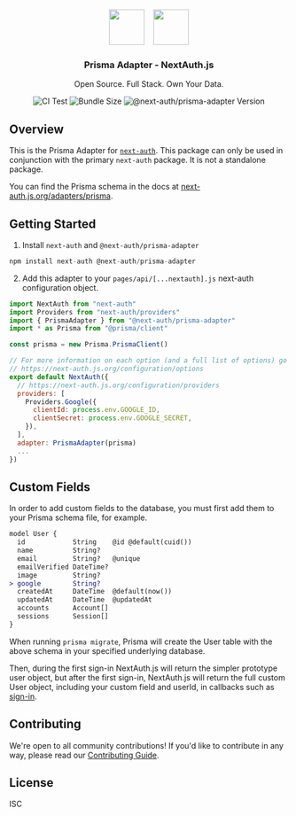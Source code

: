 <p align="center">
   <br/>
   <a href="https://next-auth.js.org" target="_blank"><img height="64px" src="https://next-auth.js.org/img/logo/logo-sm.png" /></a>&nbsp;&nbsp;&nbsp;&nbsp;<img height="64px" src="https://raw.githubusercontent.com/nextauthjs/adapters/main/packages/prisma/logo.svg" />
   <h3 align="center"><b>Prisma Adapter</b> - NextAuth.js</h3>
   <p align="center">
   Open Source. Full Stack. Own Your Data.
   </p>
   <p align="center" style="align: center;">
      <img src="https://github.com/nextauthjs/adapters/actions/workflows/release.yml/badge.svg" alt="CI Test" />
      <img src="https://img.shields.io/bundlephobia/minzip/@next-auth/prisma-adapter" alt="Bundle Size"/>
      <img src="https://img.shields.io/npm/v/@next-auth/prisma-adapter" alt="@next-auth/prisma-adapter Version" />
   </p>
</p>

## Overview

This is the Prisma Adapter for [`next-auth`](https://next-auth.js.org). This package can only be used in conjunction with the primary `next-auth` package. It is not a standalone package.

You can find the Prisma schema in the docs at [next-auth.js.org/adapters/prisma](https://next-auth.js.org/adapters/prisma).

## Getting Started

1. Install `next-auth` and `@next-auth/prisma-adapter`

```js
npm install next-auth @next-auth/prisma-adapter
```

2. Add this adapter to your `pages/api/[...nextauth].js` next-auth configuration object.

```js
import NextAuth from "next-auth"
import Providers from "next-auth/providers"
import { PrismaAdapter } from "@next-auth/prisma-adapter"
import * as Prisma from "@prisma/client"

const prisma = new Prisma.PrismaClient()

// For more information on each option (and a full list of options) go to
// https://next-auth.js.org/configuration/options
export default NextAuth({
  // https://next-auth.js.org/configuration/providers
  providers: [
    Providers.Google({
      clientId: process.env.GOOGLE_ID,
      clientSecret: process.env.GOOGLE_SECRET,
    }),
  ],
  adapter: PrismaAdapter(prisma)
  ...
})
```

## Custom Fields

In order to add custom fields to the database, you must first add them to your Prisma schema file, for example.

```diff
model User {
  id            String    @id @default(cuid())
  name          String?
  email         String?   @unique
  emailVerified DateTime?
  image         String?
> google        String?
  createdAt     DateTime  @default(now())
  updatedAt     DateTime  @updatedAt
  accounts      Account[]
  sessions      Session[]
}
```

When running `prisma migrate`, Prisma will create the User table with the above schema in your specified underlying database.

Then, during the first sign-in NextAuth.js will return the simpler prototype user object, but after the first sign-in, NextAuth.js will return the full custom User object, including your custom field and userId, in callbacks such as [sign-in](https://next-auth.js.org/configuration/callbacks#sign-in-callback).

## Contributing

We're open to all community contributions! If you'd like to contribute in any way, please read our [Contributing Guide](https://github.com/nextauthjs/adapters/blob/main/CONTRIBUTING.md).

## License

ISC
